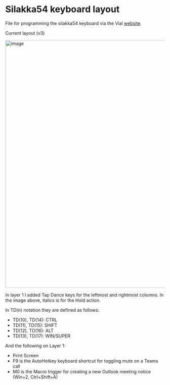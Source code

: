 # Silakka54 keyboard layout
File for programming the silakka54 keyboard via the Vial [website](https://vial.rocks/).

Current layout (v3)

<img width="824" height="784" alt="image" src="https://github.com/user-attachments/assets/425b44c8-a397-4a63-817e-3e82e10788e0" />

In layer 1 I added Tap Dance keys for the leftmost and rightmost columns. In the image above, italics is for the Hold action.

In TD(n) notation they are defined as follows:
- TD(10), TD(14): CTRL
- TD(11), TD(15): SHIFT
- TD(12), TD(16): ALT
- TD(13), TD(17): WIN/SUPER

And the following on Layer 1:
- Print Screen
- F9 is the AutoHotkey keyboard shortcut for toggling mute on a Teams call
- M0 is the Macro trigger for creating a new Outlook meeting notice (Win+2, Ctrl+Shift+A)
